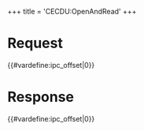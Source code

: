 +++
title = 'CECDU:OpenAndRead'
+++

# Request

{{#vardefine:ipc_offset\|0}}

# Response

{{#vardefine:ipc_offset\|0}}
